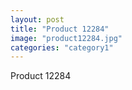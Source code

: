 ```yaml
---
layout: post
title: "Product 12284"
image: "product12284.jpg"
categories: "category1"
---
```

Product 12284
